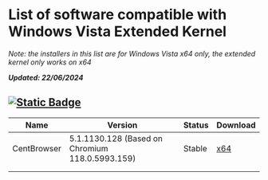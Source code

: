 # List of software compatible with Windows Vista Extended Kernel
_Note: the installers in this list are for Windows Vista x64 only, the extended kernel only works on x64_

**_Updated: 22/06/2024_**

## [![Static Badge](https://img.shields.io/badge/Browsers-blue?style=flat-square&logo=microsoftedge)](https://github.com/TesterMachine/WinVistaRepo/blob/main/Software/SoftwareVistaKEx.md#)

| Name        | Version                                         | Status | Download |
|-------------|-------------------------------------------------|--------|----------|
| CentBrowser | 5.1.1130.128 (Based on Chromium 118.0.5993.159) | Stable | [x64]()  |
|             |                                                 |        |          |
|             |                                                 |        |          |
